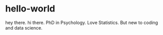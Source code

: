 # hello-world
hey there. hi there. 
PhD in Psychology. 
Love Statistics. 
But new to coding and data science.
